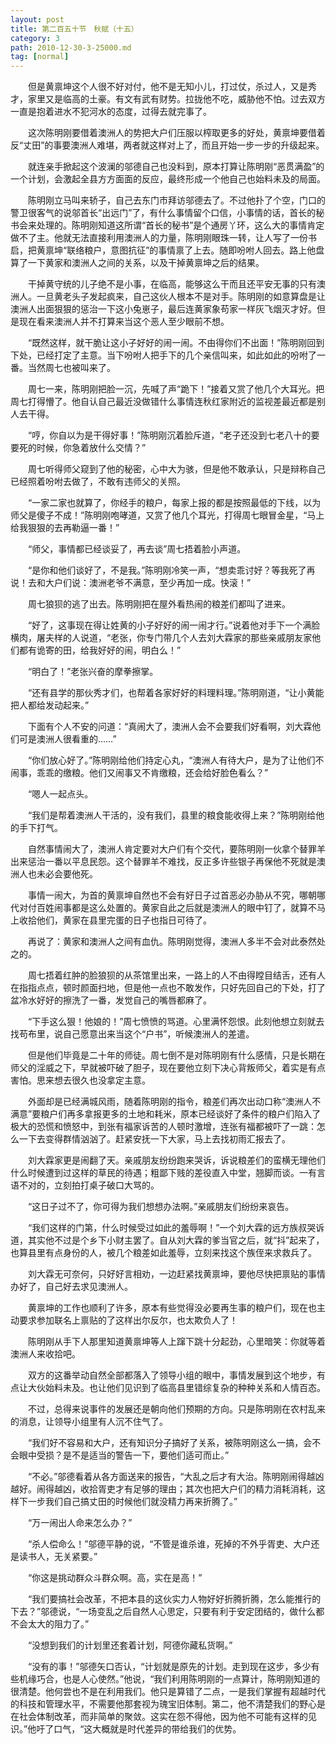 ```yaml
---
layout: post
title: 第二百五十节　秋赋（十五）
category: 3
path: 2010-12-30-3-25000.md
tag: [normal]
---
```


　　但是黄禀坤这个人很不好对付，他不是无知小儿，打过仗，杀过人，又是秀才，家里又是临高的土豪。有文有武有财势。拉拢他不吃，威胁他不怕。过去双方一直是抱着进水不犯河水的态度，过得去就完事了。

　　这次陈明刚要借着澳洲人的势把大户们压服以榨取更多的好处，黄禀坤要借着反“丈田”的事要澳洲人难堪，两者就这样对上了，而且开始一步一步的升级起来。

　　就连亲手掀起这个波澜的邬德自己也没料到，原本打算让陈明刚“恶贯满盈”的一个计划，会激起全县方方面面的反应，最终形成一个他自己也始料未及的局面。

　　陈明刚立马叫来轿子，自己去东门市拜访邬德去了。不过他扑了个空，门口的警卫很客气的说邬首长“出远门”了，有什么事情留个口信，小事情的话，首长的秘书会来处理的。陈明刚知道这所谓“首长的秘书”是个通房丫环，这么大的事情肯定做不了主。他就无法直接利用澳洲人的力量，陈明刚眼珠一转，让人写了一份书启，把黄禀坤“联络粮户，意图抗征”的事情禀了上去。随即吩咐人回去。路上他盘算了一下黄家和澳洲人之间的关系，以及干掉黄禀坤之后的结果。

　　干掉黄守统的儿子绝不是小事，在临高，能够这么干而且还平安无事的只有澳洲人。一旦黄老头子发起疯来，自己这伙人根本不是对手。陈明刚的如意算盘是让澳洲人出面狠狠的惩治一下这小兔崽子，最后连黄家象苟家一样灰飞烟灭才好。但是现在看来澳洲人并不打算来当这个恶人至少眼前不想。

　　“既然这样，就干脆让这小子好好的闹一闹。不由得你们不出面！”陈明刚回到下处，已经打定了主意。当下吩咐人把手下的几个亲信叫来，如此如此的吩咐了一番。当然周七也被叫来了。

　　周七一来，陈明刚把脸一沉，先喊了声“跪下！”接着又赏了他几个大耳光。把周七打得懵了。他自认自己最近没做错什么事情连秋红家附近的监视差最近都是别人去干得。

　　“哼，你自以为是干得好事！”陈明刚沉着脸斥道，“老子还没到七老八十的要要死的时候，你急着放什么交情？”

　　周七听得师父窥到了他的秘密，心中大为骇，但是他不敢承认，只是辩称自己已经照着吩咐去做了，不敢有违师父的关照。

　　“一家二家也就算了，你经手的粮户，每家上报的都是按照最低的下线，以为师父是傻子不成！”陈明刚咆哮道，又赏了他几个耳光，打得周七眼冒金星，“马上给我狠狠的去再勒逼一番！”

　　“师父，事情都已经谈妥了，再去谈”周七捂着脸小声道。

　　“是你和他们谈好了，不是我。”陈明刚冷笑一声，“想卖乖讨好？等我死了再说！去和大户们说：澳洲老爷不满意，至少再加一成。快滚！”

　　周七狼狈的逃了出去。陈明刚把在屋外看热闹的粮差们都叫了进来。

　　“好了，这事现在得让姓黄的小子好好的闹一闹才行。”说着他对手下一个满脸横肉，屠夫样的人说道，“老张，你专门带几个人去刘大霖家的那些亲戚朋友家他们都有诡寄的田，给我好好的闹，明白么！”

　　“明白了！”老张兴奋的摩拳擦掌。

　　“还有县学的那伙秀才们，也帮着各家好好的料理料理。”陈明刚道，“让小黄能把人都给发动起来。”

　　下面有个人不安的问道：“真闹大了，澳洲人会不会要我们好看啊，刘大霖他们可是澳洲人很看重的……”

　　“你们放心好了。”陈明刚给他们持定心丸，“澳洲人有待大户，是为了让他们不闹事，乖乖的缴粮。他们又闹事又不肯缴粮，还会给好脸色看么？”

　　“嗯人一起点头。

　　“我们是帮着澳洲人干活的，没有我们，县里的粮食能收得上来？”陈明刚给他的手下打气。

　　自然事情闹大了，澳洲人肯定要对大户们有个交代，要陈明刚一伙拿个替罪羊出来惩治一番以平息民怨。这个替罪羊不难找，反正多许些银子再保他不死就是澳洲人也未必会要他死。

　　事情一闹大，为首的黄禀坤自然也不会有好日子过首恶必办胁从不究，哪朝哪代对付百姓闹事都是这么处置的。黄家自此之后就是澳洲人的眼中钉了，就算不马上收拾他们，黄家在县里完蛋的日子也指日可待了。

　　再说了：黄家和澳洲人之间有血仇。陈明刚觉得，澳洲人多半不会对此泰然处之的。

　　周七捂着红肿的脸狼狈的从茶馆里出来，一路上的人不由得瞠目结舌，还有人在指指点点，顿时颜面扫地，但是他一点也不敢发作，只好先回自己的下处，打了盆冷水好好的擦洗了一番，发觉自己的嘴唇都麻了。

　　“下手这么狠！他娘的！”周七愤愤的骂道。心里满怀怨恨。此刻他想立刻就去找苟布里，说自己愿意出来当这个“户书”，听候澳洲人的差遣。

　　但是他们毕竟是二十年的师徒。周七倒不是对陈明刚有什么感情，只是长期在师父的淫威之下，早就被吓破了胆子，现在要他立刻下决心背叛师父，着实是有点害怕。思来想去很久也没拿定主意。

　　外面却是已经满城风雨，随着陈明刚的指令，粮差们再次出动口称“澳洲人不满意”要粮户们再多拿报更多的土地和耗米，原本已经谈好了条件的粮户们陷入了极大的恐慌和愤怒中，到张有福家诉苦的人顿时激增，连张有福都被吓了一跳：怎么一下去变得群情汹汹了。赶紧安抚一下大家，马上去找初雨汇报去了。

　　刘大霖家更是闹翻了天。亲戚朋友纷纷跑来哭诉，诉说粮差们的蛮横无理他们什么时候遭到过这样的草民的待遇；粗鄙下贱的差役直入中堂，翘脚而谈。一有言语不对的，立刻拍打桌子破口大骂的。

　　“这日子过不了，你可得为我们想想办法啊。”亲戚朋友们纷纷来哀告。

　　“我们这样的门第，什么时候受过如此的羞辱啊！”一个刘大霖的远方族叔哭诉道，其实他不过是个乡下小财主罢了。自从刘大霖的爹当官之后，就“抖”起来了，也算县里有点身份的人，被几个粮差如此羞辱，立刻来找这个族侄来求救兵了。

　　刘大霖无可奈何，只好好言相劝，一边赶紧找黄禀坤，要他尽快把禀贴的事情办好了，自己好去求见澳洲人。

　　黄禀坤的工作也顺利了许多，原本有些觉得没必要再生事的粮户们，现在也主动要求参加联名上禀贴的了这样出尔反尔，也太欺负人了！

　　陈明刚从手下人那里知道黄禀坤等人上蹿下跳十分起劲，心里暗笑：你就等着澳洲人来收拾吧。

　　双方的这番举动自然全部都落入了领导小组的眼中，事情发展到这个地步，有点让大伙始料未及。也让他们见识到了临高县里错综复杂的种种关系和人情百态。

　　不过，总得来说事件的发展还是朝向他们预期的方向。只是陈明刚在农村乱来的消息，让领导小组里有人沉不住气了。

　　“我们好不容易和大户，还有知识分子搞好了关系，被陈明刚这么一搞，会不会眼中受损？是不是适当的警告一下，要他们适可而止。”

　　“不必。”邬德看着从各方面送来的报告，“大乱之后才有大治。陈明刚闹得越凶越好。闹得越凶，收拾胥吏才有足够的理由；其次也把大户们的精力消耗消耗，这样下一步我们自己搞丈田的时候他们就没精力再来折腾了。”

　　“万一闹出人命来怎么办？”

　　“杀人偿命么！”邬德平静的说，“不管是谁杀谁，死掉的不外乎胥吏、大户还是读书人，无关紧要。”

　　“你这是挑动群众斗群众啊。高，实在是高！”

　　“我们要搞社会改革，不把本县的这伙实力人物好好折腾折腾，怎么能推行的下去？”邬德说，“一场变乱之后自然人心思定，只要有利于安定团结的，做什么都不会太大的阻力了。”

　　“没想到我们的计划里还套着计划，阿德你藏私货啊。”

　　“没有的事！”邬德矢口否认，“计划就是原先的计划。走到现在这步，多少有些机缘巧合，也是人心使然。”他说，“我们利用陈明刚的一点算计，陈明刚知道的很清楚。他何尝也不是在利用我们。他只是算错了二点，一是我们掌握有超越时代的科技和管理水平，不需要他那套视为瑰宝旧体制。第二，他不清楚我们的野心是在社会体制改革，而非简单的聚敛。这实在怨不得他，因为他不可能有这样的见识。”他吁了口气，“这大概就是时代差异的带给我们的优势。